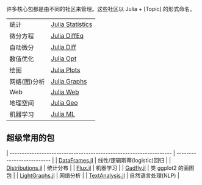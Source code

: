许多核心包都是由不同的社区来管理。这些社区以 Julia + \[Topic\] 的形式命名。

|              |                                                               |
| ------------ | ------------------------------------------------------------- |
| 统计         | [Julia Statistics](https://github.com/JuliaStats)             |
| 微分方程      | [Julia DiffEq](https://github.com/JuliaDiffEq)                |
| 自动微分      | [Julia Diff](https://github.com/JuliaDiff)                     |
| 数值优化      | [Julia Opt](https://github.com/JuliaOpt)                       |
| 绘图         | [Julia Plots](https://github.com/JuliaPlots)                   |
| 网络(图)分析  | [Julia Graphs](https://github.com/JuliaGraphs)                 |
| Web          | [Julia Web](https://github.com/JuliaWeb)                       |
| 地理空间      | [Julia Geo](https://github.com/JuliaGeo)                       |
| 机器学习      | [Julia ML](https://github.com/JuliaML)                         |


## 超级常用的包

| ------------------------------------------------------------------ | -------------------------- |
| [DataFrames.jl](https://github.com/JuliaData/DataFrames.jl)        |  线性/逻辑斯蒂(logistic)回归 |
| [Distributions.jl](https://github.com/JuliaStats/Distributions.jl) |  统计分布 |
| [Flux.jl](https://github.com/FluxML/Flux.jl)                       |  机器学习 |
| [Gadfly.jl](https://github.com/GiovineItalia/Gadfly.jl)            |  类 ggplot2 的画图包 |
| [LightGraphs.jl](https://github.com/JuliaGraphs/LightGraphs.jl)    |  网络分析 |
| [TextAnalysis.jl](https://github.com/JuliaText/TextAnalysis.jl)    |  自然语言处理(NLP) |
